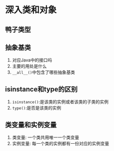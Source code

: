 # 深入类和对象

## 鸭子类型


## 抽象基类
1. 对应Java中的接口吗
2. 主要的用处是什么
3. `__all__()`中包含了哪些抽象基类


## isinstance和type的区别
1. `isinstance()`:是该类的实例或者该类的子类的实例
2. `type()`:是否是该类的实例


## 类变量和实例变量
1. 类变量: 一个类共用唯一一个类变量
2. 实例变量: 每一个类的实例都有一份对应的实例变量


##